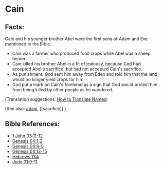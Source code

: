 # Cain #

## Facts: ##

Cain and his younger brother Abel were the first sons of Adam and Eve mentioned in the Bible.

* Cain was a farmer who produced food crops while Abel was a sheep herder.
* Cain killed his brother Abel in a fit of jealousy, because God had accepted Abel's sacrifice, but had not accepted Cain's sacrifice.
* As punishment, God sent him away from Eden and told him that the land would no longer yield crops for him.
* God put a mark on Cain's forehead as a sign that God would protect him from being killed by other people as he wandered.

(Translation suggestions: [How to Translate Names](https://git.door43.org/Door43/en-ta-translate-vol1/src/master/content/translate_names.md))

(See also: [adam](../other/adam.md), [[sacrifice]] )

## Bible References: ##

* [1 John 03:11-12](https://door43.org/en/bible/notes/1jn/03/11)
* [Genesis 04:1-2](https://door43.org/en/bible/notes/gen/04/01)
* [Genesis 04:8-9](https://door43.org/en/bible/notes/gen/04/08)
* [Genesis 04:13-15](https://door43.org/en/bible/notes/gen/04/13)
* [Hebrews 11:4](https://door43.org/en/bible/notes/heb/11/04)
* [Jude 01:9-11](https://door43.org/en/bible/notes/jud/01/09)


